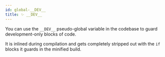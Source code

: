 ```yaml
---
id: global-__DEV__
title: ✨ __DEV__
---
```


You can use the `__DEV__` pseudo-global variable in the codebase to guard development-only blocks of code.

It is inlined during compilation and gets completely stripped out with the `if` blocks it guards in the minified build.
